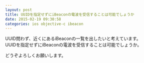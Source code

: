 ```yaml
---
layout: post
title: UUIDを指定せずにiBeaconの電波を受信することは可能でしょうか
date: 2015-02-19 09:30:58
categories: ios objective-c ibeacon
---
```

<!-- {% raw %} -->
<p>UUID問わず、近くにあるiBeaconの一覧を出したいと考えています。<br>
UUIDを指定せずにiBeaconの電波を受信することは可能でしょうか。</p>

<p>どうぞよろしくお願いします。</p>
<!-- {% endraw %} -->
